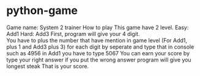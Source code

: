 # python-game
Game name: System 2 trainer  How to play  This game have 2 level.  Easy: Add1  Hard: Add3  First, program will give your 4 digit.  
  You have to plus the number that have mention in game level (For Add1, plus 1 and Add3 plus 3)
  for each digit by seperate and type that in console such as 4956 in Add1 you have to type 5067 
  You can earn your score by type your right answer if you put the wrong answer program will give you longest steak
  That is your score.
